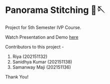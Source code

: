 # Panorama Stitching 📸🪡
Project for 5th Semester IVP Course. 

Watch Presentation and Demo [here](https://www.youtube.com/watch?v=HE8IjYGCNCs)

Contributors to this project - 

1. Riya (202151132)
2. Sanidhya Kumar (202151138)
3. Samanway Maji (202151136)

Thank You!
